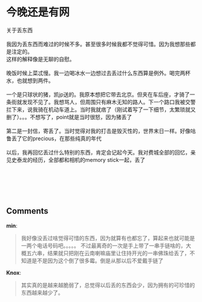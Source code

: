# 今晚还是有网

<div id="msgcns!9884D0A402622CB2!3301" class="bvMsg">关于丢东西<br /><br />我因为丢东西而难过的时候不多。甚至很多时候我都不觉得可惜。因为我想那些都是注定的。<br />这样的解释像是无聊的自慰。<br /><br />晚饭时候上菜忒慢。我一边喝冰水一边想过去丢过什么东西算是例外。喝完两杯水，也就想到两件。<br /><br />一个是只球状的猪，凯jp送的。我原本想把它带去北京。但夹在车后座，才骑了一条街就发现不见了。我想骂人，但周围只有麻木无知的路人。下一个路口我被交警拦下来，说我骑在机动车道上。当时我就痞了（刚试着写了一下细节，太繁琐就又删了）。。。不想写了，point就是当时很怒，因为猪丢了<br /><br />第二是一封信，寄丢了。当时觉得对我的打击是毁灭性的，世界末日一样。好像咕鲁丢了它的precious，在那些纯真的年代<br /><br />以后，我再回忆丢过什么特别的东西，肯定会记起今天。我对费城全部的回忆，亲见史泰龙的经历，全部都和相机的memory stick一起，丢了<br /><br /><br /><br /><br /><br /></div>

## Comments

**min**:
> 我好像没丢过啥觉得可惜的东西，因为就算有也都忘了，算起来也就可能是一两个电话号码吧。。。。。
不过最离奇的一次是手上带了一串手链啥的，大概五六串，结果就只把刚在云南喇嘛庙里让住持开光的一串佛珠给丢了，不知道是不是因为这个倒了很多霉。倒是从那以后不爱戴手链了

**Knox**:
> 其实真的是越来越脆弱了，总觉得以后丢的东西会少，因为拥有的可珍惜的东西越来越少了。

